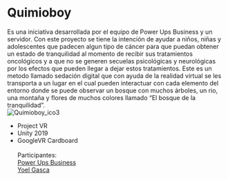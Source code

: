 # Quimioboy

Es una iniciativa desarrollada por el equipo de Power Ups Business y un servidor. Con este proyecto se tiene la intención de ayudar a niños, niñas y adolescentes que padecen algun tipo de cáncer para que puedan obtener un estado de tranquilidad al momento de recibir sus tratamientos oncológicos y a que no se generen secuelas psicológicas y neurológicas por los efectos que pueden llegar a dejar estos tratamientos. Este es un metodo llamado sedación digital que con ayuda de la realidad virtual se les transporta a un lugar en el cual pueden interactuar con cada elemento del entorno donde se puede observar un bosque con muchos árboles, un rio, una montaña y flores de muchos colores llamado “El bosque de la tranquilidad”.
<br>
![Quimioboy_ico3](https://user-images.githubusercontent.com/83617933/203208437-b508ebbb-3ff9-41f1-a17a-001ab9ca13c7.jpg)
<br>
- Project VR<br>
- Unity 2019<br>
- GoogleVR Cardboard <br/> <br/>
Participantes:<br>
<a href="https://powerupsbusiness.com/">Power Ups Business</a><br>
<a href="https://github.com/Yoel-Gasca">Yoel Gasca</a>
